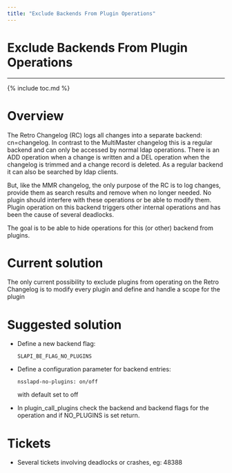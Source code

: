 ```yaml
---
title: "Exclude Backends From Plugin Operations"
---
```


# Exclude Backends From Plugin Operations
------------------

{% include toc.md %}

Overview
========

The Retro Changelog (RC) logs all changes into a separate backend: cn=changelog. In contrast to the MultiMaster changelog this is a regular backend and can only be accessed by normal ldap operations.
There is an ADD operation when a change is written and a DEL operation when the changelog is trimmed and a change record is deleted. As a regular backend it can also be searched by ldap clients.

But, like the MMR changelog, the only purpose of the RC is to log changes, provide them as search results and remove when no longer needed. No plugin should interfere with these operations or be able to modify them. Plugin operation on this backend triggers other internal operations and has been the cause of several deadlocks.

The goal is to be able to hide operations for this (or other) backend from plugins. 

Current solution
================

The only current possibility to exclude plugins from operating on the Retro Changelog is to modify every plugin and define and handle a scope for the plugin

Suggested solution
==================

-   Define a new backend flag:

        SLAPI_BE_FLAG_NO_PLUGINS

-   Define a configuration parameter for backend entries: 

        nsslapd-no-plugins: on/off

     with default set to off

- In plugin_call_plugins check the backend and backend flags for the operation and if NO_PLUGINS is set return.

Tickets
=======
* Several tickets involving deadlocks or crashes, eg: 48388

